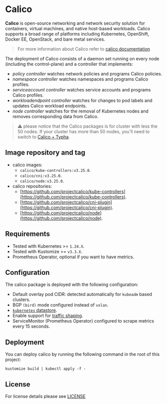 # Calico

<!-- <KFD-DOCS> -->

**Calico** is open-source networking and network security solution for containers, virtual machines, and native host-based workloads.
Calico supports a broad range of platforms including Kubernetes, OpenShift, Docker EE, OpenStack, and bare metal services.

> For more information about Calico refer to [calico documentation][calico-documentation]

The deployment of Calico consists of a daemon set running on every node (including the control-plane) and a controller that implements:

- *policy controller* watches network policies and programs Calico policies.
- *namespace controller* watches namespaces and programs Calico profiles.
- *serviceaccount controller* watches service accounts and programs Calico profiles.
- *workloadendpoint controller* watches for changes to pod labels and updates Calico workload endpoints.
- *node controller* watches for the removal of Kubernetes nodes and removes corresponding data from Calico.

> ⚠️ please notice that the Calico packages is for cluster with less the 50 nodes. If your cluster has more than 50 nodes, you'll need to switch to [Calico + Typha](https://projectcalico.docs.tigera.io/archive/v3.23/getting-started/kubernetes/self-managed-onprem/onpremises#install-calico-with-kubernetes-api-datastore-more-than-50-nodes).

## Image repository and tag

- calico images:
  - `calico/kube-controllers:v3.25.0`.
  - `calico/cni:v3.25.0`.
  - `calico/node:v3.25.0`.
- calico repositories:
  - [https://github.com/projectcalico/kube-controllers](https://github.com/projectcalico/kube-controllers).
  - [https://github.com/projectcalico/cni-plugin](https://github.com/projectcalico/cni-plugin).
  - [https://github.com/projectcalico/node](https://github.com/projectcalico/node).

## Requirements

- Tested with Kubernetes >= `1.24.X`.
- Tested with Kustomize >= `v3.3.X`.
- Prometheus Operator, optional if you want to have metrics.

## Configuration

The calico package is deployed with the following configuration:

- Default overlay pod CIDR: detected automatically for `kubeadm` based clusters.
- BGP `(bird)` mode configured instead of `vxlan`.
- [`kubernetes` datastore](https://docs.projectcalico.org/getting-started/kubernetes/hardway/the-calico-datastore#using-kubernetes-as-the-datastore).
- Enable support for [traffic shaping](https://kubernetes.io/docs/concepts/extend-kubernetes/compute-storage-net/network-plugins/#support-traffic-shaping).
- ServiceMonitor (Prometheus Operator) configured to scrape metrics every 15 seconds.

## Deployment

You can deploy calico by running the following command in the root of this project:

```shell
kustomize build | kubectl apply -f -
```

<!-- LINKS -->
[calico-documentation]: https://projectcalico.docs.tigera.io/about/about-calico

<!-- </KFD-DOCS> -->

## License

For license details please see [LICENSE](./../../LICENSE)
